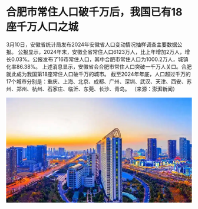 # 合肥市常住人口破千万后，我国已有18座千万人口之城

3月10日，安徽省统计局发布2024年安徽省人口变动情况抽样调查主要数据公报。
公报显示，2024年末，安徽全省常住人口6123万人，比上年增加2万人，增长0.03%。公报发布了16市常住人口，其中合肥市常住人口为1000.2万人，城镇化率86.38%。
上述消息显示，安徽省会合肥市常住人口突破一千万人关口。合肥就此成为我国第18座常住人口破千万的城市。
截至2024年年底，人口超过千万的17个城市分别是：重庆、上海、北京、成都、广州、深圳、武汉、天津、西安、苏州、郑州、杭州、石家庄、临沂、东莞、长沙、青岛。
（来源：澎湃新闻）

![合肥市常住人口破千万](https://raw.githubusercontent.com/naughtyJun/book/refs/heads/main/3/3.png)